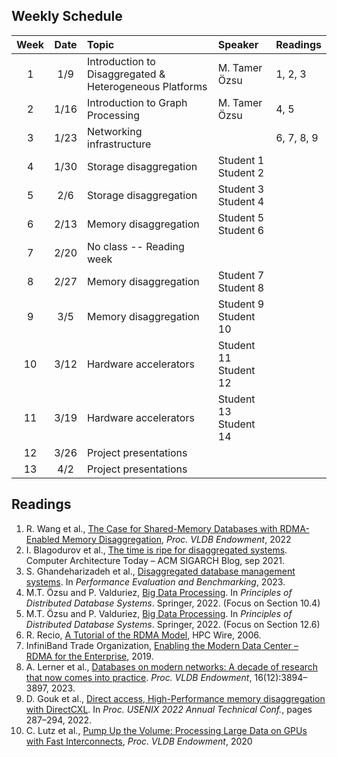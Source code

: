 ## Weekly Schedule

| Week              | Date | Topic | Speaker | Readings | 
| :----------------: | :------: | :---- | :---- | :---- |
| 1 | 1/9 | Introduction to Disaggregated & Heterogeneous Platforms | M. Tamer Özsu | 1, 2, 3 |
| 2 | 1/16 | Introduction to Graph Processing | M. Tamer Özsu| 4, 5 |
| 3 | 1/23 | Networking infrastructure |  | 6, 7, 8, 9 |
| 4 | 1/30 | Storage disaggregation | Student 1 <br/> Student 2 |  |
| 5 | 2/6 | Storage disaggregation |  Student 3 <br/> Student 4|  |
| 6 | 2/13 | Memory disaggregation | Student 5 <br/> Student 6 |  |
| 7 | 2/20 |  No class -- Reading week|  |  |
| 8 | 2/27 | Memory disaggregation | Student 7 <br/> Student 8 |  |
| 9 | 3/5 | Memory disaggregation | Student 9 <br/> Student 10 |  |
| 10 | 3/12 | Hardware accelerators | Student 11 <br/> Student 12 |  |
| 11 | 3/19 | Hardware accelerators  | Student 13 <br/> Student 14  |  |
| 12 | 3/26 |  Project presentations |  |  |
| 13 | 4/2 |  Project presentations |  |  |

## Readings

1. R. Wang et al., [The Case for Shared-Memory Databases with RDMA-Enabled Memory Disaggregation](https://www.vldb.org/pvldb/vol16/p15-wang.pdf), _Proc. VLDB Endowment_, 2022
1. I. Blagodurov et al., [The time is ripe for disaggregated systems](https://www.sigarch.org/the-time-is-ripe-for-disaggregated-systems/). Computer Architecture Today – ACM SIGARCH Blog, sep 2021.
1. S. Ghandeharizadeh et al., [Disaggregated database management systems](https://doi.org/10.1007/978-3-031-29576-8_3). In _Performance Evaluation and Benchmarking_, 2023. 
1. M.T. Özsu and P. Valduriez, [Big Data Processing](https://doi.org/10.1007/978-3-030-26253-2_10). In _Principles of Distributed Database Systems_. Springer, 2022. (Focus on Section 10.4)
1. M.T. Özsu and P. Valduriez, [Big Data Processing](https://doi.org/10.1007/978-3-030-26253-2_10). In _Principles of Distributed Database Systems_. Springer, 2022. (Focus on Section 12.6)
1. R. Recio, [A Tutorial of the RDMA Model](https://www.hpcwire.com/2006/09/15/a_tutorial_of_the_rdma_model-1/), HPC Wire, 2006.
1. InfiniBand Trade Organization, [Enabling the Modern Data Center – RDMA for the Enterprise](https://www.infinibandta.org/wp-content/uploads/2019/05/IBTA_WhitePaper_May-20-2019.pdf), 2019.
1. A. Lerner et al., [Databases on modern networks: A decade of research that now comes into practice](https://doi.org/10.14778/3611540.3611579). _Proc. VLDB Endowment_, 16(12):3894–3897, 2023.
1. D. Gouk et al., [Direct access, High-Performance memory disaggregation with DirectCXL](https://www.usenix.org/conference/atc22/presentation/gouk). In _Proc. USENIX 2022 Annual Technical Conf._, pages 287–294, 2022. 
1. C. Lutz et al., [Pump Up the Volume: Processing Large Data on GPUs with Fast Interconnects](https://www.clemenslutz.com/pdfs/sigmod_2020_processing_large_data_on_gpus_with_fast_interconnects.pdf), _Proc. VLDB Endowment_, 2020
